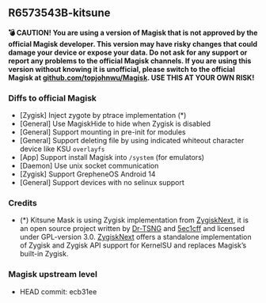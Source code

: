 ## R6573543B-kitsune

**💣 CAUTION! You are using a version of Magisk that is not approved by the official Magisk developer. This version may have risky changes that could damage your device or expose your data. Do not ask for any support or report any problems to the official Magisk channels. If you are using this version without knowing it is unofficial, please switch to the official Magisk at [github.com/topjohnwu/Magisk](https://github.com/topjohnwu/Magisk). USE THIS AT YOUR OWN RISK!**

### Diffs to official Magisk

- [Zygisk] Inject zygote by ptrace implementation (*)
- [General] Use MagiskHide to hide when Zygisk is disabled
- [General] Support mounting in pre-init for modules
- [General] Support deleting file by using indicated whiteout character device like KSU `overlayfs`
- [App] Support install Magisk into `/system` (for emulators)
- [Daemon] Use unix socket communication
- [Zygisk] Support GrepheneOS Android 14
- [General] Support devices with no selinux support

### Credits

- (*) Kitsune Mask is using Zygisk implementation from [ZygiskNext](https://github.com/Dr-TSNG/ZygiskNext), it is an open source project written by [Dr-TSNG](https://github.com/Dr-TSNG/ZygiskNext) and [5ec1cff](https://github.com/5ec1cff) and licensed under GPL-version 3.0. [ZygiskNext](https://github.com/Dr-TSNG/ZygiskNext) offers a standalone implementation of Zygisk and Zygisk API support for KernelSU and replaces Magisk’s built-in Zygisk.

### Magisk upstream level

- HEAD commit: ecb31ee